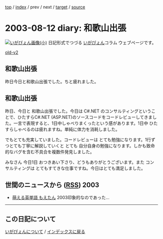 [top](https://igapyon.github.io/diary/) 
 / [index](https://igapyon.github.io/diary/2003/index.html) 
 / prev 
 / next 
 / [target](https://igapyon.github.io/diary/2003/ig030812.html) 
 / [source](https://github.com/igapyon/diary/blob/gh-pages/2003/ig030812.html.src.md) 

2003-08-12 diary: 和歌山出張
=====================================================================================================
[![いがぴょん画像(小)](https://igapyon.github.io/diary/images/iga200306s.jpg "いがぴょん")](https://igapyon.github.io/diary/memo/memoigapyon.html) 日記形式でつづる [いがぴょん](https://igapyon.github.io/diary/memo/memoigapyon.html)コラム ウェブページです。

[old-v2](ig030812-orig.html)

## 和歌山出張

昨日今日と和歌山出張でした。ちと疲れました。


## 和歌山出張

昨日、今日と 和歌山出張でした。今日は C#.NET のコンサルティングということで、ひたすらC#.NET (ASP.NET)のソースコードをコードレビューしてきました。一言で表現すると、1日中しゃべりまくったという感があります。1日中 ひたすらしゃべるのは疲れますね。単純に体力を消耗しました。

でもとても充実していました。コードレビューは とても勉強になります。1行ずつとても丁寧に解説していくと とても 自分自身の勉強になります。しかも致命的なバグを含む不具合を複数件発見しました。

みなさん 今日1日 おつきあい下さり、どうもありがとうございます。また コンサルティングは とてもすてきな仕事ですね。今日はとても満足しました。

## 世間のニュースから ([RSS](ig030812-news.xml)) 2003

* [萌える英単語 もえたん](http://www.sansaibooks.co.jp/temps/moetan.html)  2003印象的なのであった…


----------------------------------------------------------------------------------------------------

## この日記について
[いがぴょんについて](https://igapyon.github.io/diary/memo/memoigapyon.html) / [インデックスに戻る](https://igapyon.github.io/diary/idxall.html)
